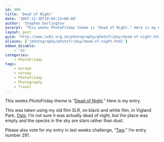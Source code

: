 ```yaml
---
id: 409
title: 'Dead of Night'
date: '2007-11-30T10:03:22+00:00'
author: 'Stephen Darlington'
excerpt: 'This weeks PhotoFriday theme is "Dead of Night." Here is my entry.'
layout: post
guid: 'http://www.zx81.org.uk/photography/photofriday/dead-of-night.html'
aliases: ['/photography/photofriday/dead-of-night.html']
adman_disable:
    - 'on'
categories:
    - PhotoFriday
tags:
    - europe
    - norway
    - PhotoFriday
    - Photography
    - Travel
---
```


This weeks PhotoFriday theme is “[Dead of Night](http://www.photofriday.com/archives/challenge/000724.php).” Here is my entry.

This was taken using my old film SLR, on black and white film, in Vigland Park, [Oslo](/travel/norway.html). I’m not sure it was actually dead of night, but the place was empty and the specks in the sky are stars rather than dust.

Please also vote for my entry in last weeks challenge, “[Two](http://www.photofriday.com/linkviewer.php?id=722).” I’m entry number 291.